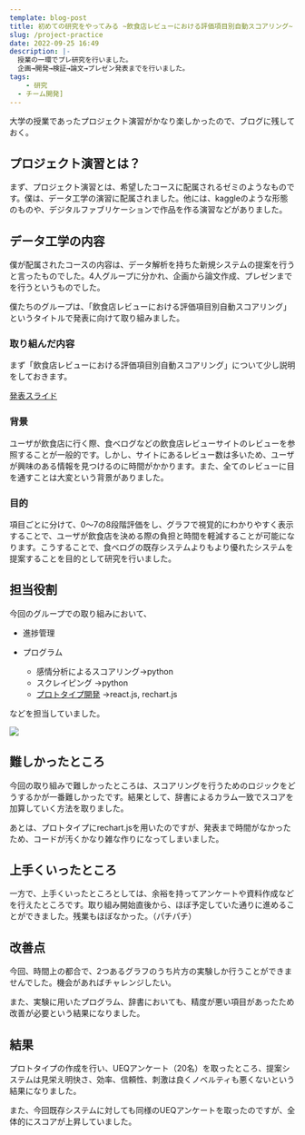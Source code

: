 ```yaml
---
template: blog-post
title: 初めての研究をやってみる ~飲食店レビューにおける評価項目別自動スコアリング~
slug: /project-practice
date: 2022-09-25 16:49
description: |-
  授業の一環でプレ研究を行いました。
  企画→開発→検証→論文→プレゼン発表までを行いました。
tags:
    - 研究
  - チーム開発]
---
```

大学の授業であったプロジェクト演習がかなり楽しかったので、ブログに残しておく。

## プロジェクト演習とは？

まず、プロジェクト演習とは、希望したコースに配属されるゼミのようなものです。僕は、データ工学の演習に配属されました。他には、kaggleのような形態のものや、デジタルファブリケーションで作品を作る演習などがありました。

## データ工学の内容

僕が配属されたコースの内容は、データ解析を持ちた新規システムの提案を行うと言ったものでした。4人グループに分かれ、企画から論文作成、プレゼンまでを行うというものでした。

僕たちのグループは、「飲食店レビューにおける評価項目別自動スコアリング」というタイトルで発表に向けて取り組みました。

### 取り組んだ内容

まず「飲食店レビューにおける評価項目別自動スコアリング」について少し説明をしておきます。

[発表スライド﻿](https://www.slideshare.net/secret/fjIHKf3rXQFAOM)

### 背景

ユーザが飲食店に行く際、食べログなどの飲食店レビューサイトのレビューを参照することが一般的です。しかし、サイトにあるレビュー数は多いため、ユーザが興味のある情報を見つけるのに時間がかかります。また、全てのレビューに目を通すことは大変という背景がありました。

### 目的

項目ごとに分けて、0〜7の8段階評価をし、グラフで視覚的にわかりやすく表示することで、ユーザが飲食店を決める際の負担と時間を軽減することが可能になります。こうすることで、食べログの既存システムよりもより優れたシステムを提案することを目的として研究を行いました。

## 担当役割

今回のグループでの取り組みにおいて、

* 進捗管理
* プログラム

  * 感情分析によるスコアリング→python
  * スクレイピング →python
  * [プロトタイプ開発](https://project-exercise-tabelog-scoaring.netlify.app/) →react.js, rechart.js

などを担当していました。

![](/assets/スクリーンショット-2022-09-25-16.49.29.png)

## 難しかったところ

今回の取り組みで難しかったところは、スコアリングを行うためのロジックをどうするかが一番難しかったです。結果として、辞書によるカラム一致でスコアを加算していく方法を取りました。

あとは、プロトタイプにrechart.jsを用いたのですが、発表まで時間がなかったため、コードが汚くかなり雑な作りになってしまいました。

## 上手くいったところ

一方で、上手くいったところとしては、余裕を持ってアンケートや資料作成などを行えたところです。取り組み開始直後から、ほぼ予定していた通りに進めることができました。残業もほぼなかった。（パチパチ）

## 改善点

今回、時間上の都合で、2つあるグラフのうち片方の実験しか行うことができませんでした。機会があればチャレンジしたい。

また、実験に用いたプログラム、辞書においても、精度が悪い項目があったため改善が必要という結果になりました。

## 結果

プロトタイプの作成を行い、UEQアンケート（20名）を取ったところ、提案システムは見栄え明快さ、効率、信頼性、刺激は良くノベルティも悪くないという結果になりました。

また、今回既存システムに対しても同様のUEQアンケートを取ったのですが、全体的にスコアが上昇していました。